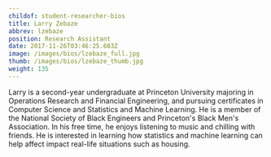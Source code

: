 ```yaml
---
childof: student-researcher-bios
title: Larry Zebaze  
abbrev: lzebaze
position: Research Assistant
date: 2017-11-26T03:46:25.603Z
image: /images/bios/lzebaze_full.jpg
thumb: /images/bios/lzebaze_thumb.jpg
weight: 135
---
```

Larry is a second-year undergraduate at Princeton University majoring in Operations Research and Financial Engineering, and pursuing certificates in Computer Science and Statistics and Machine Learning. He is a member of the National Society of Black Engineers and Princeton's Black Men's Association. In his free time, he enjoys listening to music and chilling with friends. He is interested in learning how statistics and machine learning can help affect impact real-life situations such as housing.

<br>
<br>